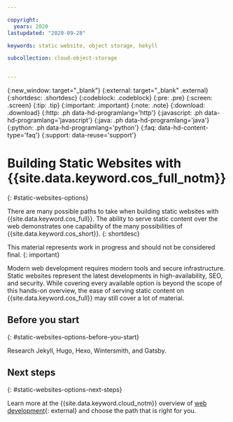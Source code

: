 ```yaml
---

copyright:
  years: 2020
lastupdated: "2020-09-28"

keywords: static website, object storage, hekyll 

subcollection: cloud-object-storage


---
```

{:new_window: target="_blank"}
{:external: target="_blank" .external}
{:shortdesc: .shortdesc}
{:codeblock: .codeblock}
{:pre: .pre}
{:screen: .screen}
{:tip: .tip}
{:important: .important}
{:note: .note}
{:download: .download}
{:http: .ph data-hd-programlang='http'}
{:javascript: .ph data-hd-programlang='javascript'}
{:java: .ph data-hd-programlang='java'}
{:python: .ph data-hd-programlang='python'}
{:faq: data-hd-content-type='faq'}
{:support: data-reuse='support'}

# Building Static Websites with {{site.data.keyword.cos_full_notm}}
{: #static-websites-options}

There are many possible paths to take when building static websites with {{site.data.keyword.cos_full}}. The ability to serve static content over the web demonstrates one capability of the many possibilities of {{site.data.keyword.cos_short}}.
{: shortdesc}

This material represents work in progress and should not be considered final.
{: important}

Modern web development requires modern tools and secure infrastructure. Static websites represent the latest developments in high-availability, SEO, and security. While covering every available option is beyond the scope of this hands-on overview, the ease of serving static content on {{site.data.keyword.cos_full}} may still cover a lot of material.

## Before you start
{: #static-websites-options-before-you-start}

Research Jekyll, Hugo, Hexo, Wintersmith, and Gatsby.

## Next steps
{: #static-websites-options-next-steps}

Learn more at the {{site.data.keyword.cloud_notm}} overview of [web development](https://www.ibm.com/cloud/websites){: external} and choose the path that is right for you.
